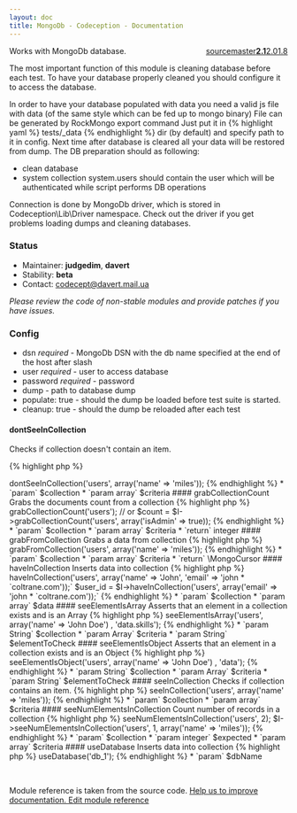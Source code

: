 ```yaml
---
layout: doc
title: MongoDb - Codeception - Documentation
---
```




<div class="btn-group" role="group" style="float: right" aria-label="..."><a class="btn btn-default" href="https://github.com/Codeception/Codeception/blob/2.1/src/Codeception/Module/MongoDb.php">source</a><a class="btn btn-default" href="https://github.com/Codeception/Codeception/blob/master/docs/modules/MongoDb.md">master</a><a class="btn btn-default" href="https://github.com/Codeception/Codeception/blob/2.1/docs/modules/MongoDb.md"><strong>2.1</strong></a><a class="btn btn-default" href="https://github.com/Codeception/Codeception/blob/2.0/docs/modules/MongoDb.md">2.0</a><a class="btn btn-default" href="https://github.com/Codeception/Codeception/blob/1.8/docs/modules/MongoDb.md">1.8</a></div>




Works with MongoDb database.

The most important function of this module is cleaning database before each test.
To have your database properly cleaned you should configure it to access the database.

In order to have your database populated with data you need a valid js file with data (of the same style which can be fed up to mongo binary)
File can be generated by RockMongo export command
Just put it in {% highlight yaml %}
tests/_data 
{% endhighlight %} dir (by default) and specify path to it in config.
Next time after database is cleared all your data will be restored from dump.
The DB preparation should as following:
- clean database
- system collection system.users should contain the user which will be authenticated while script performs DB operations

Connection is done by MongoDb driver, which is stored in Codeception\Lib\Driver namespace.
Check out the driver if you get problems loading dumps and cleaning databases.

### Status

* Maintainer: **judgedim**, **davert**
* Stability: **beta**
* Contact: codecept@davert.mail.ua

*Please review the code of non-stable modules and provide patches if you have issues.*

### Config

* dsn *required* - MongoDb DSN with the db name specified at the end of the host after slash
* user *required* - user to access database
* password *required* - password
* dump - path to database dump
* populate: true - should the dump be loaded before test suite is started.
* cleanup: true - should the dump be reloaded after each test



#### dontSeeInCollection
 
Checks if collection doesn't contain an item.

{% highlight php %}

<?php
$I->dontSeeInCollection('users', array('name' => 'miles'));

{% endhighlight %}

 * `param` $collection
 * `param array` $criteria


#### grabCollectionCount
 
Grabs the documents count from a collection

{% highlight php %}

<?php
$count = $I->grabCollectionCount('users');
// or
$count = $I->grabCollectionCount('users', array('isAdmin' => true));

{% endhighlight %}

 * `param` $collection
 * `param array` $criteria
 * `return` integer


#### grabFromCollection
 
Grabs a data from collection

{% highlight php %}

<?php
$cursor = $I->grabFromCollection('users', array('name' => 'miles'));

{% endhighlight %}

 * `param` $collection
 * `param array` $criteria
 * `return` \MongoCursor


#### haveInCollection
 
Inserts data into collection

{% highlight php %}

<?php
$I->haveInCollection('users', array('name' => 'John', 'email' => 'john * `coltrane.com'));` 
$user_id = $I->haveInCollection('users', array('email' => 'john * `coltrane.com'));` 

{% endhighlight %}

 * `param` $collection
 * `param array` $data


#### seeElementIsArray
 
Asserts that an element in a collection exists and is an Array

{% highlight php %}

<?php
$I->seeElementIsArray('users', array('name' => 'John Doe') , 'data.skills');

{% endhighlight %}

 * `param String` $collection
 * `param Array` $criteria
 * `param String` $elementToCheck


#### seeElementIsObject
 
Asserts that an element in a collection exists and is an Object

{% highlight php %}

<?php
$I->seeElementIsObject('users', array('name' => 'John Doe') , 'data');

{% endhighlight %}

 * `param String` $collection
 * `param Array` $criteria
 * `param String` $elementToCheck


#### seeInCollection
 
Checks if collection contains an item.

{% highlight php %}

<?php
$I->seeInCollection('users', array('name' => 'miles'));

{% endhighlight %}

 * `param` $collection
 * `param array` $criteria


#### seeNumElementsInCollection
 
Count number of records in a collection

{% highlight php %}

<?php
$I->seeNumElementsInCollection('users', 2);
$I->seeNumElementsInCollection('users', 1, array('name' => 'miles'));

{% endhighlight %}

 * `param` $collection
 * `param integer` $expected
 * `param array` $criteria


#### useDatabase
 
Inserts data into collection

{% highlight php %}

<?php
$I->useDatabase('db_1');

{% endhighlight %}

 * `param` $dbName

<p>&nbsp;</p><div class="alert alert-warning">Module reference is taken from the source code. <a href="https://github.com/Codeception/Codeception/tree/2.1/src/Codeception/Module/MongoDb.php">Help us to improve documentation. Edit module reference</a></div>
